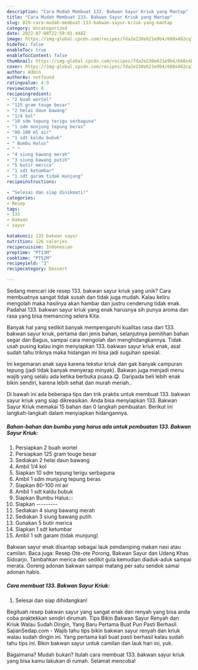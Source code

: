 ```yaml
---
description: "Cara Mudah Membuat 133. Bakwan Sayur Kriuk yang Mantap"
title: "Cara Mudah Membuat 133. Bakwan Sayur Kriuk yang Mantap"
slug: 829-cara-mudah-membuat-133-bakwan-sayur-kriuk-yang-mantap
category: Uncategorized
date: 2022-07-08T22:59:01.448Z
image: https://img-global.cpcdn.com/recipes/7da2e230e621e9b4/680x482cq70/133-bakwan-sayur-kriuk-foto-resep-utama.jpg
hideToc: false
enableToc: true
enableTocContent: false
thumbnail: https://img-global.cpcdn.com/recipes/7da2e230e621e9b4/680x482cq70/133-bakwan-sayur-kriuk-foto-resep-utama.jpg
cover: https://img-global.cpcdn.com/recipes/7da2e230e621e9b4/680x482cq70/133-bakwan-sayur-kriuk-foto-resep-utama.jpg
author: Admin
authorAv: notfound
ratingvalue: 4.9
reviewcount: 8
recipeingredient:
- "2 buah wortel"
- "125 gram touge besar"
- "2 helai daun bawang"
- "1/4 kol"
- "10 sdm tepung terigu serbaguna"
- "1 sdm munjung tepung beras"
- "80-100 ml air"
- "1 sdt kaldu bubuk"
- " Bumbu Halus"
- " "
- "4 siung bawang merah"
- "3 siung bawang putih"
- "5 butir merica"
- "1 sdt ketumbar"
- "1 sdt garam tidak munjung"
recipeinstructions:

- "Selesai dan siap dinikmati!"
categories:
- Resep
tags:
- 133
- bakwan
- sayur

katakunci: 133 bakwan sayur 
nutrition: 126 calories
recipecuisine: Indonesian
preptime: "PT13M"
cooktime: "PT52M"
recipeyield: "3"
recipecategory: Dessert

---
```





Sedang mencari ide resep 133. bakwan sayur kriuk yang unik? Cara membuatnya sangat tidak susah dan tidak juga mudah. Kalau keliru mengolah maka hasilnya akan hambar dan justru cenderung tidak enak. Padahal 133. bakwan sayur kriuk yang enak harusnya sih punya aroma dan rasa yang bisa memancing selera Kita.





Banyak hal yang sedikit banyak mempengaruhi kualitas rasa dari 133. bakwan sayur kriuk, pertama dari jenis bahan, selanjutnya pemilihan bahan segar dan Bagus, sampai cara mengolah dan menghidangkannya. Tidak usah pusing kalau ingin menyiapkan 133. bakwan sayur kriuk enak,      asal sudah tahu triknya maka hidangan ini bisa jadi suguhan spesial.














Ini kegemaran anak saya karena tekstur kriuk dan gak banyak campuran tepung (jadi tidak banyak menyerap minyak). Bakwan juga menjadi menu wajib yang selalu ada ketika berbuka puasa.😋. Daripada beli lebih enak bikin sendiri, karena lebih sehat dan murah meriah..






Di bawah ini ada beberapa tips dan trik praktis untuk membuat 133. bakwan sayur kriuk yang siap dikreasikan. Anda bisa menyiapkan 133. Bakwan Sayur Kriuk memakai 15 bahan dan 0 langkah pembuatan. Berikut ini langkah-langkah dalam menyiapkan hidangannya.

<!--inarticleads1-->

##### Bahan-bahan dan bumbu yang harus ada untuk pembuatan 133. Bakwan Sayur Kriuk:

1. Persiapkan 2 buah wortel
1. Persiapkan 125 gram touge besar
1. Sediakan 2 helai daun bawang
1. Ambil 1/4 kol
1. Siapkan 10 sdm tepung terigu serbaguna
1. Ambil 1 sdm munjung tepung beras
1. Siapkan 80-100 ml air
1. Ambil 1 sdt kaldu bubuk
1. Siapkan  Bumbu Halus:::
1. Siapkan  ---------
1. Sediakan 4 siung bawang merah
1. Sediakan 3 siung bawang putih
1. Gunakan 5 butir merica
1. Siapkan 1 sdt ketumbar
1. Ambil 1 sdt garam (tidak munjung)


Bakwan sayur enak disantap sebagai lauk pendamping makan nasi atau camilan. Baca juga: Resep Ote-ote Porong, Bakwan Sayur dan Udang Khas Sidoarjo. Tambahkan merica dan sedikit gula kemudian diaduk-aduk sampai merata. Goreng adonan bakwan sampai matang per satu sendok samai adonan habis. 

<!--inarticleads2-->

##### Cara membuat 133. Bakwan Sayur Kriuk:


1. Selesai dan siap dihidangkan!

Begituah resep bakwan sayur yang sangat enak dan renyah yang bisa anda coba praktekkan sendiri dirumah. Tips Bikin Bakwan Sayur Renyah dan Kriuk Walau Sudah Dingin, Yang Baru Pertama Buat Pun Pasti Berhasil. SajianSedap.com - Wajib tahu tips bikin bakwan sayur renyah dan kriuk walau sudah dingin ini. Yang pertama kali buat pasti berhasil kalau sudah tahu tips ini. Bikin bakwan sayur untuk camilan dan lauk hari ini, yuk. 

Bagaimana? Mudah bukan? Itulah cara membuat 133. bakwan sayur kriuk yang bisa kamu lakukan di rumah. Selamat mencoba!
